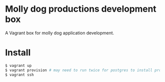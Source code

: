 # Molly dog productions development box

A Vagrant box for molly dog application development.

# Install

```bash
$ vagrant up
$ vagrant provision # may need to run twice for postgres to install properly
$ vagrant ssh
```
